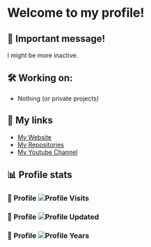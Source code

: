 # Welcome to my profile!

## 🚨 Important message!  
I might be more inactive.

## 🛠️ Working on:
- Nothing (or private projects)

## 🔗 My links
- [My Website](https://3d1.serv00.net)
- [My Repositories](https://github.com/soundbeat3d1?tab=repositories)  
- [My Youtube Channel](https://youtube.com/@soundbeat3d1)

## 📊 Profile stats
### 🔢 Profile ![Profile Visits](https://badges.pufler.dev/visits/soundbeat3d1/soundbeat3d1)  
### 🔄 Profile ![Profile Updated](https://badges.pufler.dev/updated/soundbeat3d1/soundbeat3d1)  
### 🎉 Profile ![Profile Years](https://badges.pufler.dev/years/soundbeat3d1)
